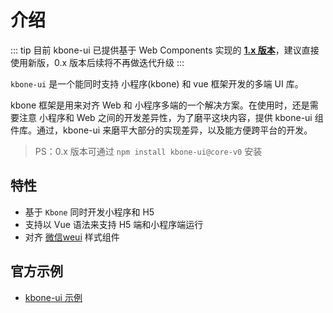 # 介绍

::: tip
目前 kbone-ui 已提供基于 Web Components 实现的 [**1.x 版本**](../../kbone-ui/)，建议直接使用新版，0.x 版本后续将不再做迭代升级
:::

`kbone-ui` 是一个能同时支持 小程序(kbone) 和 vue 框架开发的多端 UI 库。

kbone 框架是用来对齐 Web 和 小程序多端的一个解决方案。在使用时，还是需要注意 小程序和 Web 之间的开发差异性，为了磨平这块内容，提供 kbone-ui 组件库。通过，kbone-ui 来磨平大部分的实现差异，以及能方便跨平台的开发。

> PS：0.x 版本可通过 `npm install kbone-ui@core-v0` 安装

## 特性

* 基于 `Kbone` 同时开发小程序和 H5
* 支持以 Vue 语法来支持 H5 端和小程序端运行
* 对齐 [微信weui](https://weui.io) 样式组件


## 官方示例

* [kbone-ui 示例](https://wechat-miniprogram.github.io/kboneui/ui/#/)

